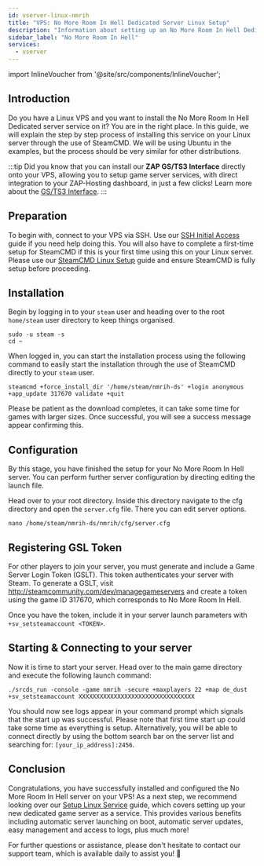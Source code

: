```yaml
---
id: vserver-linux-nmrih
title: "VPS: No More Room In Hell Dedicated Server Linux Setup"
description: "Information about setting up an No More Room In Hell Dedicated Server on a Linux VPS from ZAP-Hosting - ZAP-Hosting.com documentation"
sidebar_label: "No More Room In Hell"
services:
  - vserver
---
```


import InlineVoucher from '@site/src/components/InlineVoucher';

## Introduction
Do you have a Linux VPS and you want to install the No More Room In Hell Dedicated server service on it? You are in the right place. In this guide, we will explain the step by step process of installing this service on your Linux server through the use of SteamCMD. We will be using Ubuntu in the examples, but the process should be very similar for other distributions.

:::tip
Did you know that you can install our **ZAP GS/TS3 Interface** directly onto your VPS, allowing you to setup game server services, with direct integration to your ZAP-Hosting dashboard, in just a few clicks! Learn more about the [GS/TS3 Interface](vserver-linux-gs-interface.md).
:::

<InlineVoucher />

## Preparation

To begin with, connect to your VPS via SSH. Use our [SSH Initial Access](vserver-linux-ssh.md) guide if you need help doing this. You will also have to complete a first-time setup for SteamCMD if this is your first time using this on your Linux server. Please use our [SteamCMD Linux Setup](vserver-linux-steamcmd.md) guide and ensure SteamCMD is fully setup before proceeding.

## Installation

Begin by logging in to your `steam` user and heading over to the root `home/steam` user directory to keep things organised.
```
sudo -u steam -s
cd ~
```

When logged in, you can start the installation process using the following command to easily start the installation through the use of SteamCMD directly to your `steam` user.
```
steamcmd +force_install_dir '/home/steam/nmrih-ds' +login anonymous +app_update 317670 validate +quit
```

Please be patient as the download completes, it can take some time for games with larger sizes. Once successful, you will see a success message appear confirming this.

## Configuration

By this stage, you have finished the setup for your No More Room In Hell server. You can perform further server configuration by directing editing the launch file.

Head over to your root directory. Inside this directory navigate to the cfg directory and open the `server.cfg` file. There you can edit server options.
```
nano /home/steam/nmrih-ds/nmrih/cfg/server.cfg
```

## Registering GSL Token

For other players to join your server, you must generate and include a Game Server Login Token (GSLT). This token authenticates your server with Steam. To generate a GSLT, visit http://steamcommunity.com/dev/managegameservers and create a token using the game ID 317670, which corresponds to No More Room In Hell.

Once you have the token, include it in your server launch parameters with `+sv_setsteamaccount <TOKEN>`. 

## Starting & Connecting to your server

Now it is time to start your server. Head over to the main game directory and execute the following launch command:
```
./srcds_run -console -game nmrih -secure +maxplayers 22 +map de_dust +sv_setsteamaccount XXXXXXXXXXXXXXXXXXXXXXXXXXXXXXXXX
```

You should now see logs appear in your command prompt which signals that the start up was successful. Please note that first time start up could take some time as everything is setup. Alternatively, you will be able to connect directly by using the bottom search bar on the server list and searching for: `[your_ip_address]:2456`.


## Conclusion

Congratulations, you have successfully installed and configured the No More Room In Hell server on your VPS! As a next step, we recommend looking over our [Setup Linux Service](vserver-linux-create-gameservice.md) guide, which covers setting up your new dedicated game server as a service. This provides various benefits including automatic server launching on boot, automatic server updates, easy management and access to logs, plus much more!

For further questions or assistance, please don't hesitate to contact our support team, which is available daily to assist you! 🙂

<InlineVoucher />
